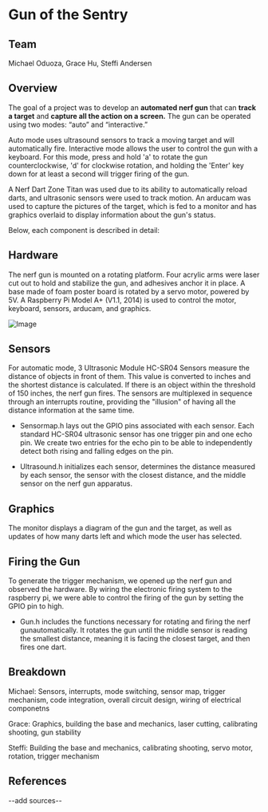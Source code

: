 # Gun of the Sentry

## Team
Michael Oduoza, Grace Hu, Steffi Andersen

## Overview
The goal of a project was to develop an **automated nerf gun** that can **track a target** and **capture all the action on a screen.**   The gun can be operated using two modes: “auto” and “interactive.”

Auto mode uses ultrasound sensors to track a moving target and will automatically fire.
Interactive mode allows the user to control the gun with a keyboard. For this mode, press and hold 'a' to rotate the gun counterclockwise, 'd' for clockwise rotation, and holding the 'Enter' key down for at least a second will trigger firing of the gun.

A Nerf Dart Zone Titan was used due to its ability to automatically reload darts, and ultrasonic sensors were used to track motion. An arducam was used to capture the pictures of the target, which is fed to a monitor and has graphics overlaid to display information about the gun's status. 

Below, each component is described in detail:

## Hardware

The nerf gun is mounted on a rotating platform. Four acrylic arms were laser cut out to hold and stabilize the gun, and adhesives anchor it in place. A base made of foam poster board is rotated by a servo motor, powered by 5V. A Raspberry Pi Model A+ (V1.1, 2014) is used to control the motor, keyboard, sensors, arducam, and graphics.  

![Image](https://github.com/cs107e/sandersen12-mcoduoza-gracehu0405-project/blob/master/gun.png)

## Sensors
For automatic mode, 3 Ultrasonic Module HC-SR04 Sensors measure the distance of objects in front of them. This value is converted to inches and the shortest distance is calculated. If there is an object within the threshold of 150 inches, the nerf gun fires. The sensors are multiplexed in sequence through an interrupts routine, providing the "illusion" of having all the distance information at the same time. 

- Sensormap.h lays out the GPIO pins associated with each sensor. Each standard HC-SR04 ultrasonic sensor has one trigger pin and one echo pin. We create two entries for the echo pin to be able to independently detect both rising and falling edges on the pin.

- Ultrasound.h initializes each sensor, determines the distance measured by each sensor, the sensor with the closest distance, and the middle sensor on the nerf gun apparatus.

## Graphics

The monitor displays a diagram of the gun and the target, as well as updates of how many darts left and which mode the user has selected.  

## Firing the Gun

To generate the trigger mechanism, we opened up the nerf gun and observed the hardware. By wiring the electronic firing system to the raspberry pi, we were able to control the firing of the gun by setting the GPIO pin to high.

- Gun.h includes the functions necessary for rotating and firing the nerf gunautomatically.  It rotates the gun until the middle sensor is reading the smallest distance, meaning it is facing the closest target, and then fires one dart.

## Breakdown

Michael: Sensors, interrupts, mode switching, sensor map, trigger mechanism, code integration, overall circuit design, wiring of electrical componetns

Grace: Graphics, building the base and mechanics, laser cutting, calibrating shooting, gun stability

Steffi: Building the base and mechanics, calibrating shooting, servo motor, rotation, trigger mechanism

## References

--add sources--
